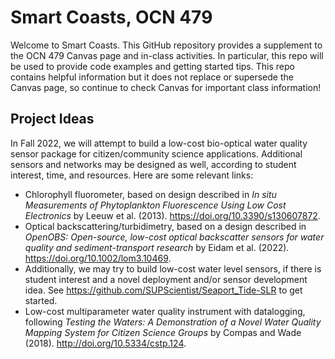 # Smart Coasts, OCN 479
Welcome to Smart Coasts. This GitHub repository provides a supplement to the OCN 479 Canvas page and in-class activities. In particular, this repo will be used to provide code examples and getting started tips. This repo contains helpful information but it does not replace or supersede the Canvas page, so continue to check Canvas for important class information!

## Project Ideas
In Fall 2022, we will attempt to build a low-cost bio-optical water quality sensor package for citizen/community science applications. Additional sensors and networks may be designed as well, according to student interest, time, and resources. Here are some relevant links:
- Chlorophyll fluorometer, based on design described in *In situ Measurements of Phytoplankton Fluorescence Using Low Cost Electronics* by Leeuw et al. (2013). https://doi.org/10.3390/s130607872.
- Optical backscattering/turbidimetry, based on a design described in *OpenOBS: Open-source, low-cost optical backscatter sensors for water quality and sediment-transport research* by Eidam et al. (2022). https://doi.org/10.1002/lom3.10469. 
- Additionally, we may try to build low-cost water level sensors, if there is student interest and a novel deployment and/or sensor development idea. See https://github.com/SUPScientist/Seaport_Tide-SLR to get started.
- Low-cost multiparameter water quality instrument with datalogging, following *Testing the Waters: A Demonstration of a Novel Water Quality Mapping System for Citizen Science Groups* by Compas and Wade (2018).
http://doi.org/10.5334/cstp.124. 
